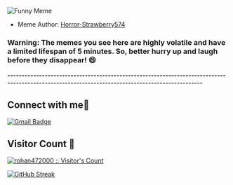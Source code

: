 ![Funny Meme](https://i.redd.it/h6pg1jjfdf3c1.png?width=100&height=100)
* Meme Author: [Horror-Strawberry574](https://www.reddit.com/user/Horror-Strawberry574/)


### Warning: The memes you see here are highly volatile and have a limited lifespan of 5 minutes. So, better hurry up and laugh before they disappear! 😄
**------------------------------------------------------------------------------------------------------------------------------------------------**

<h2> Connect with me👋 </h2>

[![Gmail Badge](https://img.shields.io/badge/-anand00rohan@gmail.com-c14438?style=flat&logo=Gmail&logoColor=white&link=mailto:rizsyad@gmail.com)](mailto:anand00rohan@gmail.com)

<h2>Visitor Count 👀</h2>
<p>
    <a href="https://github.com/rohan472000">
        <img src="https://profile-counter.glitch.me/{rohan472000}/count.svg" alt="rohan472000 :: Visitor's Count"/>
    </a>
</p>

[![GitHub Streak](https://streak-stats.demolab.com/?user=rohan472000&theme=dark)](https://git.io/streak-stats)
